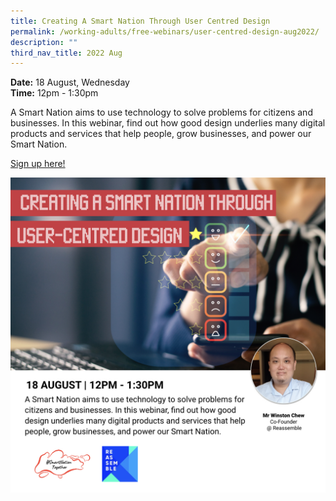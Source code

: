 ```yaml
---
title: Creating A Smart Nation Through User Centred Design
permalink: /working-adults/free-webinars/user-centred-design-aug2022/
description: ""
third_nav_title: 2022 Aug
---
```


**Date:** 18 August, Wednesday
<br> **Time:** 12pm - 1:30pm

A Smart Nation aims to use technology to solve problems for citizens and businesses. In this webinar, find out how good design underlies many digital products and services that help people, grow businesses, and power our Smart Nation.

[Sign up here!](https://go.gov.sg/wa-ux-aug22)

![free webinars on user-centred design for working adults](/images/Aug%202022/WA_18%20Aug.jpeg)
